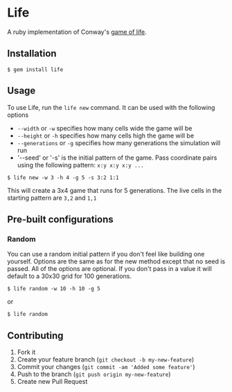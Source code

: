 # Life

A ruby implementation of Conway's [game of life](http://en.wikipedia.org/wiki/Conway%27s_Game_of_Life).

## Installation

    $ gem install life

## Usage

To use Life, run the `life new` command. It can be used with the following options
* `--width` or `-w` specifies how many cells wide the game will be
* `--height` or `-h` specifies how many cells high the game will be
* `--generations` or `-g` specifies how many generations the simulation will run
* '--seed' or '-s' is the initial pattern of the game. Pass coordinate pairs using the following pattern: `x:y x:y x:y ...`

```
$ life new -w 3 -h 4 -g 5 -s 3:2 1:1
```
This will create a 3x4 game that runs for 5 generations. The live cells in the starting pattern are `3,2` and `1,1`

## Pre-built configurations
### Random
You can use a random initial pattern if you don't feel like building one yourself. Options are the same as for the new method except that no seed is passed. All of the options are optional. If you don't pass in a value it will default to a 30x30 grid for 100 generations.

```
$ life random -w 10 -h 10 -g 5
```
or
```
$ life random
```

## Contributing

1. Fork it
2. Create your feature branch (`git checkout -b my-new-feature`)
3. Commit your changes (`git commit -am 'Added some feature'`)
4. Push to the branch (`git push origin my-new-feature`)
5. Create new Pull Request
